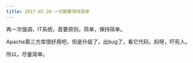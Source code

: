 ```yaml
---
title: 2017-02-20-一切都要保持简单
---
```


再一次强调，IT系统，首要原则，简单，保持简单。

Apache第三方库很好用吧，但是升级了，出bug了，看它代码，妈呀，吓死人。

所以，尽量简单。